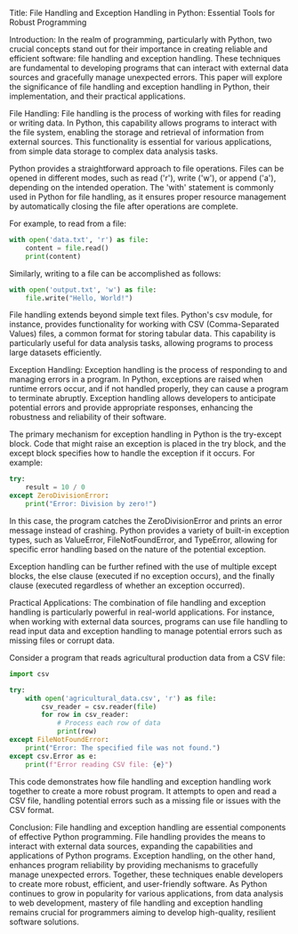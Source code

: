 Title: File Handling and Exception Handling in Python: Essential Tools for Robust Programming

Introduction:
In the realm of programming, particularly with Python, two crucial concepts stand out for their importance in creating reliable and efficient software: file handling and exception handling. These techniques are fundamental to developing programs that can interact with external data sources and gracefully manage unexpected errors. This paper will explore the significance of file handling and exception handling in Python, their implementation, and their practical applications.

File Handling:
File handling is the process of working with files for reading or writing data. In Python, this capability allows programs to interact with the file system, enabling the storage and retrieval of information from external sources. This functionality is essential for various applications, from simple data storage to complex data analysis tasks.

Python provides a straightforward approach to file operations. Files can be opened in different modes, such as read ('r'), write ('w'), or append ('a'), depending on the intended operation. The 'with' statement is commonly used in Python for file handling, as it ensures proper resource management by automatically closing the file after operations are complete.

For example, to read from a file:

```python
with open('data.txt', 'r') as file:
    content = file.read()
    print(content)
```

Similarly, writing to a file can be accomplished as follows:

```python
with open('output.txt', 'w') as file:
    file.write("Hello, World!")
```

File handling extends beyond simple text files. Python's csv module, for instance, provides functionality for working with CSV (Comma-Separated Values) files, a common format for storing tabular data. This capability is particularly useful for data analysis tasks, allowing programs to process large datasets efficiently.

Exception Handling:
Exception handling is the process of responding to and managing errors in a program. In Python, exceptions are raised when runtime errors occur, and if not handled properly, they can cause a program to terminate abruptly. Exception handling allows developers to anticipate potential errors and provide appropriate responses, enhancing the robustness and reliability of their software.

The primary mechanism for exception handling in Python is the try-except block. Code that might raise an exception is placed in the try block, and the except block specifies how to handle the exception if it occurs. For example:

```python
try:
    result = 10 / 0
except ZeroDivisionError:
    print("Error: Division by zero!")
```

In this case, the program catches the ZeroDivisionError and prints an error message instead of crashing. Python provides a variety of built-in exception types, such as ValueError, FileNotFoundError, and TypeError, allowing for specific error handling based on the nature of the potential exception.

Exception handling can be further refined with the use of multiple except blocks, the else clause (executed if no exception occurs), and the finally clause (executed regardless of whether an exception occurred).

Practical Applications:
The combination of file handling and exception handling is particularly powerful in real-world applications. For instance, when working with external data sources, programs can use file handling to read input data and exception handling to manage potential errors such as missing files or corrupt data.

Consider a program that reads agricultural production data from a CSV file:

```python
import csv

try:
    with open('agricultural_data.csv', 'r') as file:
        csv_reader = csv.reader(file)
        for row in csv_reader:
            # Process each row of data
            print(row)
except FileNotFoundError:
    print("Error: The specified file was not found.")
except csv.Error as e:
    print(f"Error reading CSV file: {e}")
```

This code demonstrates how file handling and exception handling work together to create a more robust program. It attempts to open and read a CSV file, handling potential errors such as a missing file or issues with the CSV format.

Conclusion:
File handling and exception handling are essential components of effective Python programming. File handling provides the means to interact with external data sources, expanding the capabilities and applications of Python programs. Exception handling, on the other hand, enhances program reliability by providing mechanisms to gracefully manage unexpected errors. Together, these techniques enable developers to create more robust, efficient, and user-friendly software. As Python continues to grow in popularity for various applications, from data analysis to web development, mastery of file handling and exception handling remains crucial for programmers aiming to develop high-quality, resilient software solutions.